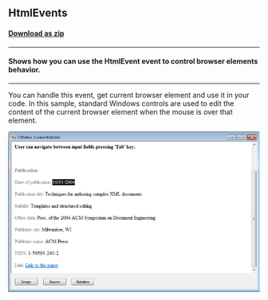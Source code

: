 ## HtmlEvents
#### [Download as zip](https://grapecity.github.io/DownGit/#/home?url=https://github.com/GrapeCity/ComponentOne-WinForms-Samples/tree/master/NetFramework\XHtmlEditor\VB\HtmlEvents)
____
#### Shows how you can use the HtmlEvent event to control browser elements behavior.
____
You can handle this event, get current browser element and use it in your code.
In this sample, standard Windows controls are used to edit the content of the current browser element when the mouse is over that element.

![screenshot](screenshot.PNG)
